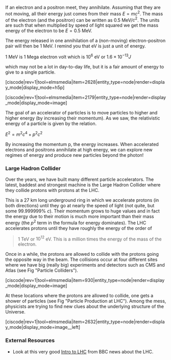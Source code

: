 If an electron and a positron meet, they annihilate. Assuming that they are not moving, all their energy just comes from their mass $E=mc^2$. The mass of the electron (and the positron) can be written as 0.5 MeV/$c^2$. The units are such that when multiplied by speed of light squared we get the mass energy of the electron to be $E=0.5$ MeV. 

The energy released in one annihilation of a (non-moving) electron-positron pair will then be 1 MeV. I remind you that eV is just a unit of energy.

1 MeV is 1 Mega electron volt which is $10^6$ eV or $1.6 \times 10^{-13} J$

which may not be a lot in day-to-day life, but it is a fair amount of energy to give to a single particle.

[ciscode|rev=1|tool=elmsmedia|item=2628|entity_type=node|render=display_mode|display_mode=h5p]
  
[ciscode|rev=1|tool=elmsmedia|item=2179|entity_type=node|render=display_mode|display_mode=image]
 
The goal of an accelerator of particles is to move particles to higher and higher energy (by increasing their momentum). As we saw, the relativistic energy of a particle is given by the relation.

$E^2 = m^2c^4 + p^2c^2$

By increasing the momentum p, the energy increases. When accelerated electrons and positrons annihilate at high energy, we can explore new regimes of energy and produce new particles beyond the photon!

### Large Hadron Collider 

Over the years, we have built many different particle accelerators. The latest, baddest and strongest machine is the Large Hadron Collider where they collide protons with protons at the LHC.

This is a 27 km long underground ring in which we accelerate protons (in both directions) until they go at nearly the speed of light (not quite, but some 99.999999% _c_). Their momentum grows to huge values and in fact the energy due to their motion is much more important than their mass energy (the $p^2$ term in the formula for energy dominates). The LHC accelerates protons until they have roughly the energy of the order of

> 1 TeV or $10^{12}$ eV. This is a million times the energy of the mass of the electron.

Once in a while, the protons are allowed to collide with the protons going the opposite way in the beam. The collisions occur at four different sites where we have big (really big) experiments and detectors such as CMS and Atlas (see Fig "Particle Colliders").

[ciscode|rev=1|tool=elmsmedia|item=930|entity_type=node|render=display_mode|display_mode=image]

At these locations where the protons are allowed to collide, one gets a shower of particles (see Fig "Particle Production at LHC"). Among the mess, physicists are trying to find new clues about the underlying structure of the Universe.

[ciscode|rev=1|tool=elmsmedia|item=2632|entity_type=node|render=display_mode|display_mode=image__left]

### External Resources 

- Look at this very good <a href="http://news.bbc.co.uk/2/hi/7543089.stm" target="_blank">Intro to LHC</a> from BBC news about the LHC.